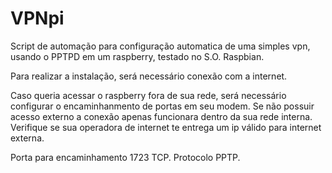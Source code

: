 # VPNpi
Script de automação para configuração automatica de uma simples vpn, usando o PPTPD em um raspberry, testado no S.O. Raspbian.

Para realizar a instalação, será necessário conexão com a internet.

Caso queria acessar o raspberry fora de sua rede, será necessário configurar o encaminhanmento de portas em seu modem. Se não possuir acesso externo a conexão apenas funcionara dentro da sua rede interna. Verifique se sua operadora de internet te entrega um ip válido para internet externa.

Porta para encaminhamento 1723 TCP.
Protocolo PPTP.
